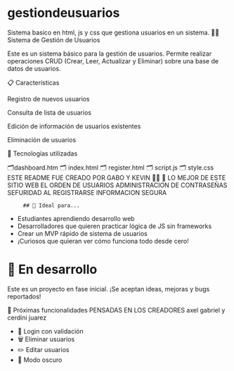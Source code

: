# gestiondeusuarios
Sistema basico en html, js y css que gestiona usuarios en un sistema.
🧑‍💼 Sistema de Gestión de Usuarios

Este es un sistema básico para la gestión de usuarios. Permite realizar operaciones CRUD (Crear, Leer, Actualizar y Eliminar) sobre una base de datos de usuarios.

📋 Características

Registro de nuevos usuarios

Consulta de lista de usuarios

Edición de información de usuarios existentes

Eliminación de usuarios



🚀 Tecnologías utilizadas

🗂️dashboard.htm
        🗂️  index.html
        🗂️  register.html
        🗂️  script.js
         🗂️ style.css
         ESTE README FUE CREADO POR GABO Y KEVIN 🤵‍♂️
         📌 LO MEJOR DE ESTE SITIO WEB 
         EL ORDEN DE USUARIOS
         ADMINISTRACION DE CONTRASEÑAS
         SEFURIDAD AL REGISTRARSE
         INFORMACION SEGURA

         ## 🧠 Ideal para...

- Estudiantes aprendiendo desarrollo web  
- Desarrolladores que quieren practicar lógica de JS sin frameworks  
- Crear un MVP rápido de sistema de usuarios  
- ¡Curiosos que quieran ver cómo funciona todo desde cero!
# 🚧 En desarrollo

Este es un proyecto en fase inicial. ¡Se aceptan ideas, mejoras y bugs reportados!

📌 Próximas funcionalidades PENSADAS EN LOS CREADORES axel gabriel y cerdini juarez
- 🔐 Login con validación
- 🗑️ Eliminar usuarios
- ✏️ Editar usuarios
- 🌙 Modo oscuro

          
